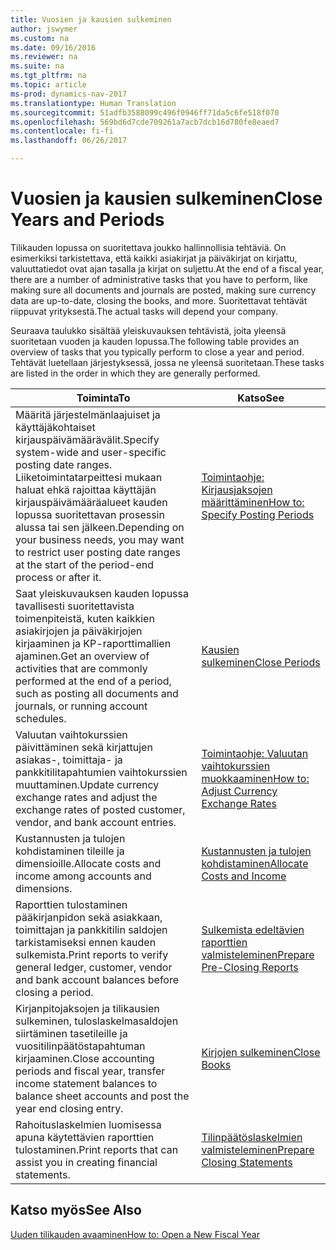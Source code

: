 ```yaml
---
title: Vuosien ja kausien sulkeminen
author: jswymer
ms.custom: na
ms.date: 09/16/2016
ms.reviewer: na
ms.suite: na
ms.tgt_pltfrm: na
ms.topic: article
ms-prod: dynamics-nav-2017
ms.translationtype: Human Translation
ms.sourcegitcommit: 51adfb3588099c496f0946ff71da5c6fe518f070
ms.openlocfilehash: 569bd6d7cde709261a7acb7dcb16d780fe8eaed7
ms.contentlocale: fi-fi
ms.lasthandoff: 06/26/2017

---
```

# <a name="close-years-and-periods"></a><span data-ttu-id="b2b90-102">Vuosien ja kausien sulkeminen</span><span class="sxs-lookup"><span data-stu-id="b2b90-102">Close Years and Periods</span></span>
<span data-ttu-id="b2b90-103">Tilikauden lopussa on suoritettava joukko hallinnollisia tehtäviä. On esimerkiksi tarkistettava, että kaikki asiakirjat ja päiväkirjat on kirjattu, valuuttatiedot ovat ajan tasalla ja kirjat on suljettu.</span><span class="sxs-lookup"><span data-stu-id="b2b90-103">At the end of a fiscal year, there are a number of administrative tasks that you have to perform, like making sure all documents and journals are posted, making sure currency data are up-to-date, closing the books, and more.</span></span> <span data-ttu-id="b2b90-104">Suoritettavat tehtävät riippuvat yrityksestä.</span><span class="sxs-lookup"><span data-stu-id="b2b90-104">The actual tasks will depend your company.</span></span>

<span data-ttu-id="b2b90-105">Seuraava taulukko sisältää yleiskuvauksen tehtävistä, joita yleensä suoritetaan vuoden ja kauden lopussa.</span><span class="sxs-lookup"><span data-stu-id="b2b90-105">The following table provides an overview of tasks that you typically perform to close a year and period.</span></span> <span data-ttu-id="b2b90-106">Tehtävät luetellaan järjestyksessä, jossa ne yleensä suoritetaan.</span><span class="sxs-lookup"><span data-stu-id="b2b90-106">These tasks are listed in the order in which they are generally performed.</span></span>

|<span data-ttu-id="b2b90-107">Toiminta</span><span class="sxs-lookup"><span data-stu-id="b2b90-107">To</span></span>     |<span data-ttu-id="b2b90-108">Katso</span><span class="sxs-lookup"><span data-stu-id="b2b90-108">See</span></span>                   |
|-------|----------------------|
|<span data-ttu-id="b2b90-109">Määritä järjestelmänlaajuiset ja käyttäjäkohtaiset kirjauspäivämäärävälit.</span><span class="sxs-lookup"><span data-stu-id="b2b90-109">Specify system-wide and user-specific posting date ranges.</span></span> <span data-ttu-id="b2b90-110">Liiketoimintatarpeittesi mukaan haluat ehkä rajoittaa käyttäjän kirjauspäivämääräalueet kauden lopussa suoritettavan prosessin alussa tai sen jälkeen.</span><span class="sxs-lookup"><span data-stu-id="b2b90-110">Depending on your business needs, you may want to restrict user posting date ranges at the start of the period-end process or after it.</span></span>|[<span data-ttu-id="b2b90-111">Toimintaohje: Kirjausjaksojen määrittäminen</span><span class="sxs-lookup"><span data-stu-id="b2b90-111">How to: Specify Posting Periods</span></span>](finance-setup-how-specify-posting-periods.md)|
|<span data-ttu-id="b2b90-112">Saat yleiskuvauksen kauden lopussa tavallisesti suoritettavista toimenpiteistä, kuten kaikkien asiakirjojen ja päiväkirjojen kirjaaminen ja KP-raporttimallien ajaminen.</span><span class="sxs-lookup"><span data-stu-id="b2b90-112">Get an overview of activities that are commonly performed at the end of a period, such as posting all documents and journals, or running account schedules.</span></span>|[<span data-ttu-id="b2b90-113">Kausien sulkeminen</span><span class="sxs-lookup"><span data-stu-id="b2b90-113">Close Periods</span></span>](year-how-complete-period-end-processes.md)|
|<span data-ttu-id="b2b90-114">Valuutan vaihtokurssien päivittäminen sekä kirjattujen asiakas-, toimittaja- ja pankkitilitapahtumien vaihtokurssien muuttaminen.</span><span class="sxs-lookup"><span data-stu-id="b2b90-114">Update currency exchange rates and adjust the exchange rates of posted customer, vendor, and bank account entries.</span></span>|[<span data-ttu-id="b2b90-115">Toimintaohje: Valuutan vaihtokurssien muokkaaminen</span><span class="sxs-lookup"><span data-stu-id="b2b90-115">How to: Adjust Currency Exchange Rates</span></span>](finance-setup-setup-currencies.md)|
|<span data-ttu-id="b2b90-116">Kustannusten ja tulojen kohdistaminen tileille ja dimensioille.</span><span class="sxs-lookup"><span data-stu-id="b2b90-116">Allocate costs and income among accounts and dimensions.</span></span>|[<span data-ttu-id="b2b90-117">Kustannusten ja tulojen kohdistaminen</span><span class="sxs-lookup"><span data-stu-id="b2b90-117">Allocate Costs and Income</span></span>](year-allocate-costs-income.md)|
|<span data-ttu-id="b2b90-118">Raporttien tulostaminen pääkirjanpidon sekä asiakkaan, toimittajan ja pankkitilin saldojen tarkistamiseksi ennen kauden sulkemista.</span><span class="sxs-lookup"><span data-stu-id="b2b90-118">Print reports to verify general ledger, customer, vendor and bank account balances before closing a period.</span></span>|[<span data-ttu-id="b2b90-119">Sulkemista edeltävien raporttien valmisteleminen</span><span class="sxs-lookup"><span data-stu-id="b2b90-119">Prepare Pre-Closing Reports</span></span>](year-prepare-preclose-reports.md)|
|<span data-ttu-id="b2b90-120">Kirjanpitojaksojen ja tilikausien sulkeminen, tuloslaskelmasaldojen siirtäminen tasetileille ja vuositilinpäätöstapahtuman kirjaaminen.</span><span class="sxs-lookup"><span data-stu-id="b2b90-120">Close accounting periods and fiscal year, transfer income statement balances to balance sheet accounts and post the year end closing entry.</span></span>|[<span data-ttu-id="b2b90-121">Kirjojen sulkeminen</span><span class="sxs-lookup"><span data-stu-id="b2b90-121">Close Books</span></span>](year-close-books.md)|
|<span data-ttu-id="b2b90-122">Rahoituslaskelmien luomisessa apuna käytettävien raporttien tulostaminen.</span><span class="sxs-lookup"><span data-stu-id="b2b90-122">Print reports that can assist you in creating financial statements.</span></span>|[<span data-ttu-id="b2b90-123">Tilinpäätöslaskelmien valmisteleminen</span><span class="sxs-lookup"><span data-stu-id="b2b90-123">Prepare Closing Statements</span></span>](year-prepare-close-statements.md)|

## <a name="see-also"></a><span data-ttu-id="b2b90-124">Katso myös</span><span class="sxs-lookup"><span data-stu-id="b2b90-124">See Also</span></span>
[<span data-ttu-id="b2b90-125">Uuden tilikauden avaaminen</span><span class="sxs-lookup"><span data-stu-id="b2b90-125">How to: Open a New Fiscal Year</span></span>](finance-setup-how-open-new-fiscal-year.md)

